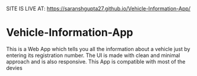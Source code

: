 SITE IS LIVE AT:
https://saranshgupta27.github.io/Vehicle-Information-App/

# Vehicle-Information-App
This is a Web App which tells you all the information about a vehicle just by entering its registration number. The UI is made with clean and minimal approach and is also responsive. This App is compatible with most of the devies



